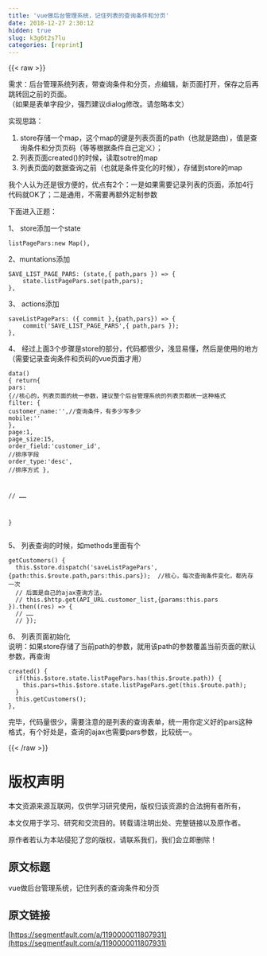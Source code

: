```yaml
---
title: 'vue做后台管理系统，记住列表的查询条件和分页' 
date: 2018-12-27 2:30:12
hidden: true
slug: k3g6t2s7lu
categories: [reprint]
---
```


{{< raw >}}

                    
<p>需求：后台管理系统列表，带查询条件和分页，点编辑，新页面打开，保存之后再跳转回之前的页面。<br>（如果是表单字段少，强烈建议dialog修改。请忽略本文）</p>
<p>实现思路：</p>
<ol>
<li>store存储一个map，这个map的键是列表页面的path（也就是路由），值是查询条件和分页页码（等等根据条件自己定义）；</li>
<li>列表页面created()的时候，读取sotre的map</li>
<li>列表页面的数据查询之前（也就是条件变化的时候），存储到store的map</li>
</ol>
<p>我个人认为还是很方便的，优点有2个：一是如果需要记录列表的页面，添加4行代码就OK了；二是通用，不需要再额外定制参数</p>
<p>下面进入正题：</p>
<p>1、 store添加一个state</p>
<div class="widget-codetool" style="display:none;">
      <div class="widget-codetool--inner">
      <span class="selectCode code-tool" data-toggle="tooltip" data-placement="top" title="" data-original-title="全选"></span>
      <span type="button" class="copyCode code-tool" data-toggle="tooltip" data-placement="top" data-clipboard-text="listPagePars:new Map()," title="" data-original-title="复制"></span>
      <span type="button" class="saveToNote code-tool" data-toggle="tooltip" data-placement="top" title="" data-original-title="放进笔记"></span>
      </div>
      </div><pre class="hljs aspectj"><code style="word-break: break-word; white-space: initial;">listPagePars:<span class="hljs-keyword">new</span> Map(),</code></pre>
<p>2、muntations添加</p>
<div class="widget-codetool" style="display:none;">
      <div class="widget-codetool--inner">
      <span class="selectCode code-tool" data-toggle="tooltip" data-placement="top" title="" data-original-title="全选"></span>
      <span type="button" class="copyCode code-tool" data-toggle="tooltip" data-placement="top" data-clipboard-text="SAVE_LIST_PAGE_PARS: (state,{ path,pars }) => {
    state.listPagePars.set(path,pars);
}," title="" data-original-title="复制"></span>
      <span type="button" class="saveToNote code-tool" data-toggle="tooltip" data-placement="top" title="" data-original-title="放进笔记"></span>
      </div>
      </div><pre class="hljs pf"><code>SAVE_LIST_PAGE_PARS: (<span class="hljs-keyword">state</span>,{ path,pars }) =&gt; {
    <span class="hljs-keyword">state</span>.listPagePars.<span class="hljs-built_in">set</span>(path,pars);
},</code></pre>
<p>3、 actions添加</p>
<div class="widget-codetool" style="display:none;">
      <div class="widget-codetool--inner">
      <span class="selectCode code-tool" data-toggle="tooltip" data-placement="top" title="" data-original-title="全选"></span>
      <span type="button" class="copyCode code-tool" data-toggle="tooltip" data-placement="top" data-clipboard-text="saveListPagePars: ({ commit },{path,pars}) => {
    commit('SAVE_LIST_PAGE_PARS',{ path,pars });
}," title="" data-original-title="复制"></span>
      <span type="button" class="saveToNote code-tool" data-toggle="tooltip" data-placement="top" title="" data-original-title="放进笔记"></span>
      </div>
      </div><pre class="hljs xquery"><code>saveListPagePars: ({ commit },{path,pars}) =&gt; {
    commit(<span class="hljs-string">'SAVE_LIST_PAGE_PARS'</span>,{ path,pars });
},</code></pre>
<p>4、 经过上面3个步骤是store的部分，代码都很少，浅显易懂，然后是使用的地方（需要记录查询条件和页码的vue页面才用）</p>
<div class="widget-codetool" style="display:none;">
      <div class="widget-codetool--inner">
      <span class="selectCode code-tool" data-toggle="tooltip" data-placement="top" title="" data-original-title="全选"></span>
      <span type="button" class="copyCode code-tool" data-toggle="tooltip" data-placement="top" data-clipboard-text="data() {
  return{
    pars: {//核心的，列表页面的统一参数，建议整个后台管理系统的列表页都统一这种格式
      filter: {
        customer_name:'',//查询条件，有多少写多少
        mobile:''
      },
      page:1,
      page_size:15,
      order_field:'customer_id', //排序字段
      order_type:'desc', //排序方式
},

// ……

}" title="" data-original-title="复制"></span>
      <span type="button" class="saveToNote code-tool" data-toggle="tooltip" data-placement="top" title="" data-original-title="放进笔记"></span>
      </div>
      </div><pre class="hljs less"><code><span class="hljs-selector-tag">data</span>() {
  <span class="hljs-selector-tag">return</span>{
    <span class="hljs-attribute">pars</span>: {<span class="hljs-comment">//核心的，列表页面的统一参数，建议整个后台管理系统的列表页都统一这种格式</span>
      <span class="hljs-attribute">filter</span>: {
        <span class="hljs-attribute">customer_name</span>:<span class="hljs-string">''</span>,<span class="hljs-comment">//查询条件，有多少写多少</span>
        <span class="hljs-attribute">mobile</span>:<span class="hljs-string">''</span>
      },
      <span class="hljs-attribute">page</span>:<span class="hljs-number">1</span>,
      <span class="hljs-attribute">page_size</span>:<span class="hljs-number">15</span>,
      <span class="hljs-attribute">order_field</span>:<span class="hljs-string">'customer_id'</span>, <span class="hljs-comment">//排序字段</span>
      <span class="hljs-attribute">order_type</span>:<span class="hljs-string">'desc'</span>, <span class="hljs-comment">//排序方式</span>
},

<span class="hljs-comment">// ……</span>

}</code></pre>
<p>5、 列表查询的时候，如methods里面有个</p>
<div class="widget-codetool" style="display:none;">
      <div class="widget-codetool--inner">
      <span class="selectCode code-tool" data-toggle="tooltip" data-placement="top" title="" data-original-title="全选"></span>
      <span type="button" class="copyCode code-tool" data-toggle="tooltip" data-placement="top" data-clipboard-text="getCustomers() {
  this.$store.dispatch('saveListPagePars',{path:this.$route.path,pars:this.pars});  //核心，每次查询条件变化，都先存一次
  // 后面是自己的ajax查询方法，
  // this.$http.get(API_URL.customer_list,{params:this.pars }).then((res) => {
  // ……
  // });" title="" data-original-title="复制"></span>
      <span type="button" class="saveToNote code-tool" data-toggle="tooltip" data-placement="top" title="" data-original-title="放进笔记"></span>
      </div>
      </div><pre class="hljs kotlin"><code>getCustomers() {
  <span class="hljs-keyword">this</span>.$store.dispatch(<span class="hljs-string">'saveListPagePars'</span>,{path:<span class="hljs-keyword">this</span>.$route.path,pars:<span class="hljs-keyword">this</span>.pars});  <span class="hljs-comment">//核心，每次查询条件变化，都先存一次</span>
  <span class="hljs-comment">// 后面是自己的ajax查询方法，</span>
  <span class="hljs-comment">// this.$http.get(API_URL.customer_list,{params:this.pars }).then((res) =&gt; {</span>
  <span class="hljs-comment">// ……</span>
  <span class="hljs-comment">// });</span></code></pre>
<p>6、 列表页面初始化<br>说明：如果store存储了当前path的参数，就用该path的参数覆盖当前页面的默认参数，再查询</p>
<div class="widget-codetool" style="display:none;">
      <div class="widget-codetool--inner">
      <span class="selectCode code-tool" data-toggle="tooltip" data-placement="top" title="" data-original-title="全选"></span>
      <span type="button" class="copyCode code-tool" data-toggle="tooltip" data-placement="top" data-clipboard-text="created() {
  if(this.$store.state.listPagePars.has(this.$route.path)) {
    this.pars=this.$store.state.listPagePars.get(this.$route.path);
  }
  this.getCustomers();
}," title="" data-original-title="复制"></span>
      <span type="button" class="saveToNote code-tool" data-toggle="tooltip" data-placement="top" title="" data-original-title="放进笔记"></span>
      </div>
      </div><pre class="hljs kotlin"><code>created() {
  <span class="hljs-keyword">if</span>(<span class="hljs-keyword">this</span>.$store.state.listPagePars.has(<span class="hljs-keyword">this</span>.$route.path)) {
    <span class="hljs-keyword">this</span>.pars=<span class="hljs-keyword">this</span>.$store.state.listPagePars.<span class="hljs-keyword">get</span>(<span class="hljs-keyword">this</span>.$route.path);
  }
  <span class="hljs-keyword">this</span>.getCustomers();
},</code></pre>
<p>完毕，代码量很少，需要注意的是列表的查询表单，统一用你定义好的pars这种格式，有个好处是，查询的ajax也需要pars参数，比较统一。</p>

                
{{< /raw >}}

# 版权声明
本文资源来源互联网，仅供学习研究使用，版权归该资源的合法拥有者所有，

本文仅用于学习、研究和交流目的。转载请注明出处、完整链接以及原作者。

原作者若认为本站侵犯了您的版权，请联系我们，我们会立即删除！

## 原文标题
vue做后台管理系统，记住列表的查询条件和分页

## 原文链接
[https://segmentfault.com/a/1190000011807931](https://segmentfault.com/a/1190000011807931)

